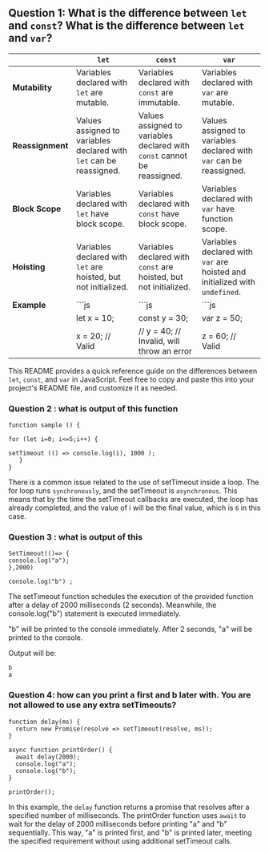 ## Question 1: What is the difference between `let` and `const`? What is the difference between `let` and `var`?

|                  | `let`                                                               | `const`                                                                  | `var`                                                                       |
| ---------------- | ------------------------------------------------------------------- | ------------------------------------------------------------------------ | --------------------------------------------------------------------------- |
| **Mutability**   | Variables declared with `let` are mutable.                          | Variables declared with `const` are immutable.                           | Variables declared with `var` are mutable.                                  |
| **Reassignment** | Values assigned to variables declared with `let` can be reassigned. | Values assigned to variables declared with `const` cannot be reassigned. | Values assigned to variables declared with `var` can be reassigned.         |
| **Block Scope**  | Variables declared with `let` have block scope.                     | Variables declared with `const` have block scope.                        | Variables declared with `var` have function scope.                          |
| **Hoisting**     | Variables declared with `let` are hoisted, but not initialized.     | Variables declared with `const` are hoisted, but not initialized.        | Variables declared with `var` are hoisted and initialized with `undefined`. |
| **Example**      | ```js                                                               | ```js                                                                    | ```js                                                                       |
|                  | let x = 10;                                                         | const y = 30;                                                            | var z = 50;                                                                 |
|                  | x = 20; // Valid                                                    | // y = 40; // Invalid, will throw an error                               | z = 60; // Valid                                                            |

This README provides a quick reference guide on the differences between `let`, `const`, and `var` in JavaScript. Feel free to copy and paste this into your project's README file, and customize it as needed.

### Question 2 : what is output of this function

```
function sample () {

for (let i=0; i<=5;i++) {

setTimeout (() => console.log(i), 1000 );
   }
}
```

There is a common issue related to the use of setTimeout inside a loop. The for loop runs `synchronously`, and the setTimeout is `asynchronous`. This means that by the time the setTimeout callbacks are executed, the loop has already completed, and the value of i will be the final value, which is `6` in this case.

### Question 3 : what is output of this

```
SetTimeout(()=> {
console.log("a");
},2000)

console.log("b") ;
```

The setTimeout function schedules the execution of the provided function after a delay of 2000 milliseconds (2 seconds). Meanwhile, the console.log("b") statement is executed immediately.

"b" will be printed to the console immediately.
After 2 seconds, "a" will be printed to the console.

Output will be:

```
b
a
```

### Question 4: how can you print a first and b later with. You are not allowed to use any extra setTimeouts?

```
function delay(ms) {
  return new Promise(resolve => setTimeout(resolve, ms));
}

async function printOrder() {
  await delay(2000);
  console.log("a");
  console.log("b");
}

printOrder();
```

In this example, the `delay` function returns a promise that resolves after a specified number of milliseconds. The printOrder function uses `await` to wait for the delay of 2000 milliseconds before printing "a" and "b" sequentially. This way, "a" is printed first, and "b" is printed later, meeting the specified requirement without using additional setTimeout calls.
